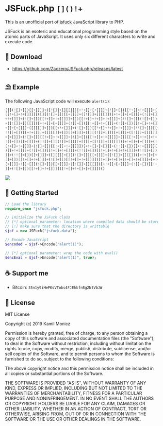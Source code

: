 # JSFuck.php `[]()!+`

This is an unofficial port of [jsfuck](https://github.com/aemkei/jsfuck) JavaScript library to PHP.

JSFuck is an esoteric and educational programming style based on the atomic parts of JavaScript. It uses only six different characters to write and execute code.

## 🔗 Download

* https://github.com/Zaczero/JSFuck.php/releases/latest

## ⛱️ Example

The following JavaScript code will execute `alert(1)`:

```js
[][(![]+[])[[+[]]]+([![]]+[][[]])[+!+[]+[+[]]]+(![]+[])[[!+[]+!+[]]]+(![]+[])
[[!+[]+!+[]]]][([][(![]+[])[[+[]]]+([![]]+[][[]])[+!+[]+[+[]]]+(![]+[])[[!+[]
+!+[]]]+(![]+[])[[!+[]+!+[]]]]+[])[[!+[]+!+[]+!+[]]]+(!![]+[][(![]+[])[[+[]]]
+([![]]+[][[]])[+!+[]+[+[]]]+(![]+[])[[!+[]+!+[]]]+(![]+[])[[!+[]+!+[]]]])[+!
+[]+[+[]]]+([][[]]+[])[[+!+[]]]+(![]+[])[[!+[]+!+[]+!+[]]]+(!![]+[])[[+[]]]+(
!![]+[])[[+!+[]]]+([][[]]+[])[[+[]]]+([][(![]+[])[[+[]]]+([![]]+[][[]])[+!+[]
+[+[]]]+(![]+[])[[!+[]+!+[]]]+(![]+[])[[!+[]+!+[]]]]+[])[[!+[]+!+[]+!+[]]]+(!
![]+[])[[+[]]]+(!![]+[][(![]+[])[[+[]]]+([![]]+[][[]])[+!+[]+[+[]]]+(![]+[])[
[!+[]+!+[]]]+(![]+[])[[!+[]+!+[]]]])[+!+[]+[+[]]]+(!![]+[])[[+!+[]]]]((![]+[]
)[[+!+[]]]+(![]+[])[[!+[]+!+[]]]+(!![]+[])[[!+[]+!+[]+!+[]]]+(!![]+[])[[+!+[]
]]+(!![]+[])[[+[]]]+([][[]]+[][(![]+[])[[+[]]]+([![]]+[][[]])[+!+[]+[+[]]]+(!
[]+[])[[!+[]+!+[]]]+(![]+[])[[!+[]+!+[]]]])[!+[]+!+[]+[!+[]+!+[]]]+[+!+[]]+([
[+[]]]+![]+[][(![]+[])[[+[]]]+([![]]+[][[]])[+!+[]+[+[]]]+(![]+[])[[!+[]+!+[]
]]+(![]+[])[[!+[]+!+[]]]])[!+[]+!+[]+[+[]]])()
```

![](https://i.imgur.com/i2N4lWa.gif)

## 🏁 Getting Started

```php
// Load the library
require_once "jsfuck.php";

// Initialize the JSFuck class
// [*] optional parameter: location where compiled data should be stored
// [!] make sure that the directory is writtable
$jsf = new JSFuck("jsfuck.data");

// Encode JavaScript
$encoded = $jsf->Encode("alert(1)");

// [*] optional parameter: wrap the code with eval()
$encEval = $jsf->Encode("alert(1)", true);
```

## ☕ Support me

* Bitcoin: `35n1y9iHePKsVTobs4FJEkbfnBg2NtVbJW`

## 📎 License

MIT License

Copyright (c) 2019 Kamil Monicz

Permission is hereby granted, free of charge, to any person obtaining a copy
of this software and associated documentation files (the "Software"), to deal
in the Software without restriction, including without limitation the rights
to use, copy, modify, merge, publish, distribute, sublicense, and/or sell
copies of the Software, and to permit persons to whom the Software is
furnished to do so, subject to the following conditions:

The above copyright notice and this permission notice shall be included in all
copies or substantial portions of the Software.

THE SOFTWARE IS PROVIDED "AS IS", WITHOUT WARRANTY OF ANY KIND, EXPRESS OR
IMPLIED, INCLUDING BUT NOT LIMITED TO THE WARRANTIES OF MERCHANTABILITY,
FITNESS FOR A PARTICULAR PURPOSE AND NONINFRINGEMENT. IN NO EVENT SHALL THE
AUTHORS OR COPYRIGHT HOLDERS BE LIABLE FOR ANY CLAIM, DAMAGES OR OTHER
LIABILITY, WHETHER IN AN ACTION OF CONTRACT, TORT OR OTHERWISE, ARISING FROM,
OUT OF OR IN CONNECTION WITH THE SOFTWARE OR THE USE OR OTHER DEALINGS IN THE
SOFTWARE.
